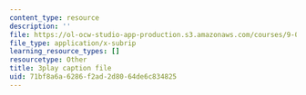 ```yaml
---
content_type: resource
description: ''
file: https://ol-ocw-studio-app-production.s3.amazonaws.com/courses/9-00sc-introduction-to-psychology-fall-2011/71bf8a6a6286f2ad2d8064de6c834825_gRe7dy2HSTg.srt
file_type: application/x-subrip
learning_resource_types: []
resourcetype: Other
title: 3play caption file
uid: 71bf8a6a-6286-f2ad-2d80-64de6c834825
---
```

